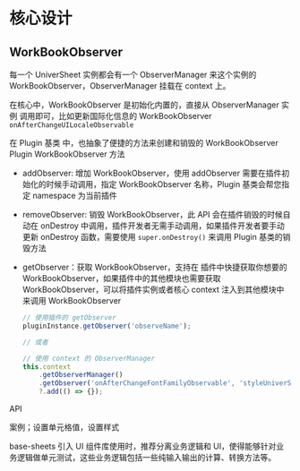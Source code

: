 # 核心设计

## WorkBookObserver

每一个 UniverSheet 实例都会有一个 ObserverManager 来这个实例的 WorkBookObserver，ObserverManager 挂载在 context 上。

在核心中，WorkBookObserver 是初始化内置的，直接从 ObserverManager 实例 调用即可，比如更新国际化信息的 WorkBookObserver `onAfterChangeUILocaleObservable`

在 Plugin 基类 中，也抽象了便捷的方法来创建和销毁的 WorkBookObserver
Plugin WorkBookObserver 方法

-   addObserver: 增加 WorkBookObserver，使用 addObserver 需要在插件初始化的时候手动调用，指定 WorkBookObserver 名称，Plugin 基类会帮您指定 namespace 为当前插件
-   removeObserver: 销毁 WorkBookObserver，此 API 会在插件销毁的时候自动在 onDestroy 中调用，插件开发者无需手动调用，如果插件开发者要手动更新 onDestroy 函数，需要使用 `super.onDestroy()` 来调用 Plugin 基类的销毁方法
-   getObserver：获取 WorkBookObserver，支持在 插件中快捷获取你想要的 WorkBookObserver，如果插件中的其他模块也需要获取 WorkBookObserver，可以将插件实例或者核心 context 注入到其他模块中来调用 WorkBookObserver

    ```js
    // 使用插件的 getObserver
    pluginInstance.getObserver('observeName');

    // 或者

    // 使用 context 的 ObserverManager
    this.context
        .getObserverManager()
        .getObserver('onAfterChangeFontFamilyObservable', 'styleUniverSheet')
        ?.add(() => {});
    ```

API

案例；设置单元格值，设置样式

base-sheets 引入 UI 组件库使用时，推荐分离业务逻辑和 UI，使得能够针对业务逻辑做单元测试，这些业务逻辑包括一些纯输入输出的计算、转换方法等。
